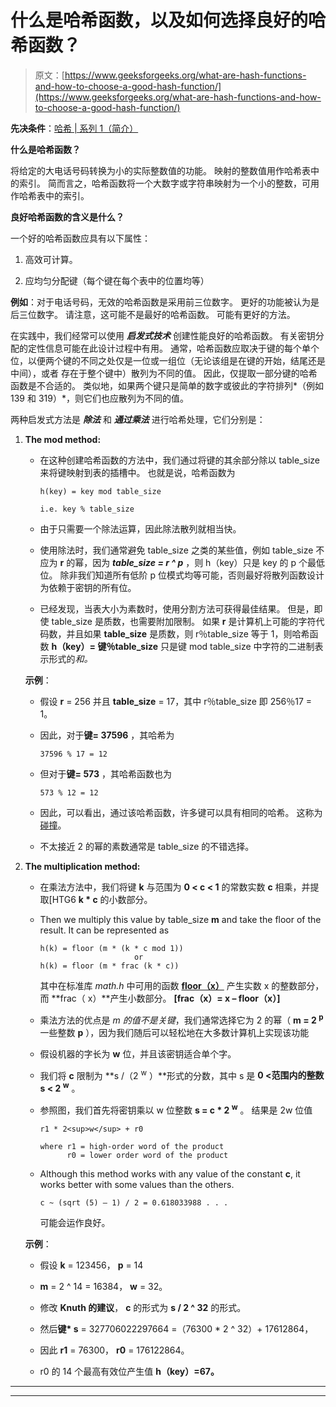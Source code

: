 # 什么是哈希函数，以及如何选择良好的哈希函数？

> 原文：[https://www.geeksforgeeks.org/what-are-hash-functions-and-how-to-choose-a-good-hash-function/](https://www.geeksforgeeks.org/what-are-hash-functions-and-how-to-choose-a-good-hash-function/)

**先决条件**：[哈希 | 系列 1（简介）](https://www.geeksforgeeks.org/hashing-set-1-introduction/) 

**什么是哈希函数？**

将给定的大电话号码转换为小的实际整数值的功能。 映射的整数值用作哈希表中的索引。 简而言之，哈希函数将一个大数字或字符串映射为一个小的整数，可用作哈希表中的索引。

**良好哈希函数的含义是什么？**

一个好的哈希函数应具有以下属性：

1.  高效可计算。

2.  应均匀分配键（每个键在每个表中的位置均等）

**例如**：对于电话号码，无效的哈希函数是采用前三位数字。 更好的功能被认为是后三位数字。 请注意，这可能不是最好的哈希函数。 可能有更好的方法。

在实践中，我们经常可以使用 ***启发式技术*** 创建性能良好的哈希函数。 有关密钥分配的定性信息可能在此设计过程中有用。 通常，哈希函数应取决于键的每个单个位，以便两个键的不同之处仅是一位或一组位（无论该组是在键的开始，结尾还是中间），或者 存在于整个键中）散列为不同的值。 因此，仅提取一部分键的哈希函数是不合适的。 类似地，如果两个键只是简单的数字或彼此的字符排列*（例如 139 和 319）*，则它们也应散列为不同的值。

两种启发式方法是 ***除法*** 和 ***通过乘法*** 进行哈希处理，它们分别是：

1.  **The mod method:**

    *   在这种创建哈希函数的方法中，我们通过将键的其余部分除以 table_size 来将键映射到表的插槽中。 也就是说，哈希函数为

        ```
        h(key) = key mod table_size 

        i.e. key % table_size
        ```

    *   由于只需要一个除法运算，因此除法散列就相当快。

    *   使用除法时，我们通常避免 table_size 之类的某些值，例如 table_size 不应为 **r** 的幂，因为 ***table_size = r ^ p*** ，则 h（key）只是 key 的 p 个最低位。 除非我们知道所有低阶 p 位模式均等可能，否则最好将散列函数设计为依赖于密钥的所有位。

    *   已经发现，当表大小为素数时，使用分割方法可获得最佳结果。 但是，即使 table_size 是质数，也需要附加限制。 如果 **r** 是计算机上可能的字符代码数，并且如果 **table_size** 是质数，则 r％table_size 等于 1，则哈希函数 **h（key）= 键％table_size** 只是键 mod table_size 中字符的二进制表示形式的*和。*

    **示例**：

    *   假设 **r** = 256 并且 **table_size** = 17，其中 r％table_size 即 256％17 = 1。

    *   因此，对于**键= 37596** ，其哈希为

        ```
        37596 % 17 = 12
        ```

    *   但对于**键= 573** ，其哈希函数也为

        ```
        573 % 12 = 12
        ```

    *   因此，可以看出，通过该哈希函数，许多键可以具有相同的哈希。 这称为[碰撞](https://www.geeksforgeeks.org/hashing-set-2-separate-chaining/)。

    *   不太接近 2 的幂的素数通常是 table_size 的不错选择。

2.  **The multiplication method:**

    *   在乘法方法中，我们将键 **k** 与范围为 **0 < c < 1** 的常数实数 **c** 相乘，并提取[HTG6 **k * c** 的小数部分。

    *   Then we multiply this value by table_size **m** and take the floor of the result. It can be represented as

        ```
        h(k) = floor (m * (k * c mod 1))
                             or
        h(k) = floor (m * frac (k * c))

        ```

        其中在标准库 *math.h* 中可用的函数 [**floor（x）**](https://www.geeksforgeeks.org/ceil-floor-functions-cpp/) 产生实数 x 的整数部分，而 **frac（ x）**产生小数部分。 **[frac（x）= x – floor（x）]**

    *   乘法方法的优点是 *m 的值不是关键*，我们通常选择它为 2 的幂（ **m = 2 <sup>p</sup>** 一些整数 **p** ），因为我们随后可以轻松地在大多数计算机上实现该功能

    *   假设机器的字长为 **w** 位，并且该密钥适合单个字。

    *   我们将 **c** 限制为 **s /（2 <sup>w</sup> ）**形式的分数，其中 s 是 **0 <范围内的整数 s < 2 <sup>w</sup>** 。

    *   参照图，我们首先将密钥乘以 w 位整数 **s = c * 2 <sup>w</sup>** 。 结果是 2w 位值

        ```
        r1 * 2<sup>w</sup> + r0

        where r1 = high-order word of the product
              r0 = lower order word of the product

        ```

    *   Although this method works with any value of the constant **c**, it works better with some values than the others.

        ```
        c ~ (sqrt (5) – 1) / 2 = 0.618033988 . . .
        ```

        可能会运作良好。

    **示例**：

    *   假设 **k** = 123456， **p** = 14

    *   **m** = 2 ^ 14 = 16384， **w** = 32。

    *   修改 **Knuth 的建议**， **c** 的形式为 **s / 2 ^ 32** 的形式。

    *   然后**键* s** = 327706022297664 =（76300 * 2 ^ 32）+ 17612864，

    *   因此 **r1** = 76300， **r0** = 176122864。

    *   r0 的 14 个最高有效位产生值 **h（key）=67。**



* * *

* * *



